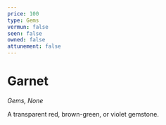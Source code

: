 ```yaml
---
price: 100
type: Gems
vermun: false
seen: false
owned: false
attunement: false
---
```

# Garnet

*Gems, None*

A transparent red, brown-green, or violet gemstone.